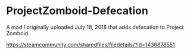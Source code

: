 # ProjectZomboid-Defecation
A mod I originally uploaded July 18, 2018 that adds defecation to Project Zomboid.

https://steamcommunity.com/sharedfiles/filedetails/?id=1436878551
